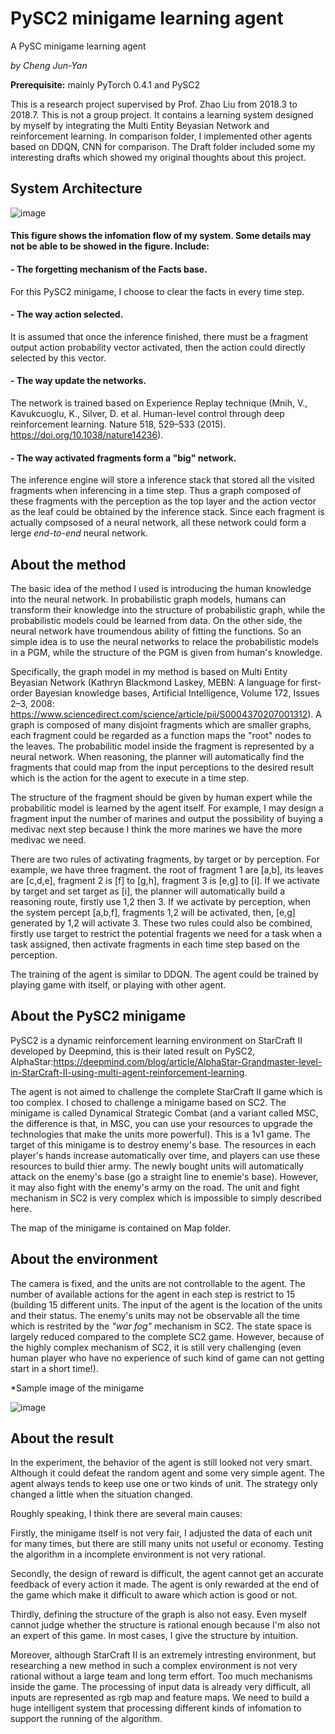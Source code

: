 # PySC2 minigame learning agent
A PySC minigame learning agent

*by Cheng Jun-Yan*

**Prerequisite:** mainly PyTorch 0.4.1 and PySC2

This is a research project supervised by Prof. Zhao Liu from 2018.3 to 2018.7. This is not a group project. It contains a learning system designed by myself by integrating the Multi Entity Beyasian Network and reinforcement learning. In comparison folder, I implemented other agents based on DDQN, CNN for comparison. The Draft folder included some my interesting drafts which showed my original thoughts about this project.

## System Architecture

![image](https://github.com/chengjunyan1/PySC2-minigame-learning-agent/raw/master/sd.png)

#### This figure shows the infomation flow of my system. Some details may not be able to be showed in the figure. Include:

#### - The forgetting mechanism of the Facts base. 
For this PySC2 minigame, I choose to clear the facts in every time step. 

#### - The way action selected. 
It is assumed that once the inference finished, there must be a fragment output action probability vector activated, then the action could directly selected by this vector.  

#### - The way update the networks. 
The network is trained based on Experience Replay technique (Mnih, V., Kavukcuoglu, K., Silver, D. et al. Human-level control through deep reinforcement learning. Nature 518, 529–533 (2015). https://doi.org/10.1038/nature14236).

#### - The way activated fragments form a "big" network. 
The inference engine will store a inference stack that stored all the visited fragments when inferencing in a time step. Thus a graph composed of these fragments with the perception as the top layer and the action vector as the leaf could be obtained by the inference stack. Since each fragment is actually compsosed of a neural network, all these network could form a lerge *end-to-end* neural network.   

## About the method

The basic idea of the method I used is introducing the human knowledge into the neural network. In probabilistic graph models, humans can transform their knowledge into the structure of probabilistic graph, while the probabilistic models could be learned from data. On the other side, the neural network have troumendous ability of fitting the functions. So an simple idea is to use the neural networks to relace the probabilistic models in a PGM, while the structure of the PGM is given from human's knowledge. 

Specifically, the graph model in my method is based on Multi Entity Beyasian Network (Kathryn Blackmond Laskey, MEBN: A language for first-order Bayesian knowledge bases, Artificial Intelligence, Volume 172, Issues 2–3, 2008: https://www.sciencedirect.com/science/article/pii/S0004370207001312). A graph is composed of many disjoint fragments which are smaller graphs, each fragment could be regarded as a function maps the "root" nodes to the leaves. The probabilitic model inside the fragment is represented by a neural network. When reasoning, the planner will automatically find the fragments that could map from the input perceptions to the desired result which is the action for the agent to execute in a time step. 

The structure of the fragment should be given by human expert while the probabilitic model is learned by the agent itself. For example, I may design a fragment input the number of marines and output the possibility of buying a medivac next step because I think the more marines we have the more medivac we need. 

There are two rules of activating fragments, by target or by perception. For example, we have three fragment. the root of fragment 1 are [a,b], its leaves are [c,d,e], fragment 2 is [f] to [g,h], fragment 3 is [e,g] to [i]. If we activate by target and set target as [i], the planner will automatically build a reasoning route, firstly use 1,2 then 3. If we activate by perception, when the system percept [a,b,f], fragments 1,2 will be activated, then, [e,g] generated by 1,2 will activate 3. These two rules could also be combined, firstly use target to restrict the potential fragents we need for a task when a task assigned, then activate fragments in each time step based on the perception.

The training of the agent is similar to DDQN. The agent could be trained by playing game with itself, or playing with other agent. 

## About the PySC2 minigame

PySC2 is a dynamic reinforcement learning environment on StarCraft II developed by Deepmind, this is their lated result on PySC2, AlphaStar:https://deepmind.com/blog/article/AlphaStar-Grandmaster-level-in-StarCraft-II-using-multi-agent-reinforcement-learning. 

The agent is not aimed to challenge the complete StarCraft II game which is too complex. I chosed to challenge a minigame based on SC2. The minigame is called Dynamical Strategic Combat (and a variant called MSC, the difference is that, in MSC, you can use your resources to upgrade the technologies that make the units more powerful). This is a 1v1 game. The target of this minigame is to destroy enemy's base. The resources in each player's hands increase automatically over time, and players can use these resources to build thier army. The newly bought units will automatically attack on the enemy's base (go a straight line to enemie's base). However, it may also fight with the enemy's army on the road. The unit and fight mechanism in SC2 is very complex which is impossible to simply described here.

The map of the minigame is contained on Map folder.

## About the environment

The camera is fixed, and the units are not controllable to the agent. The number of available actions for the agent in each step is restrict to 15 (building 15 different units. The input of the agent is the location of the units and their status. The enemy's units may not be observable all the time which is restrited by the *"war fog"* mechanism in SC2. The state space is largely reduced compared to the complete SC2 game. However, because of the highly complex mechanism of SC2, it is still very challenging (even human player who have no experience of such kind of game can not getting start in a short time!).

*Sample image of the minigame

![image](https://github.com/chengjunyan1/PySC2-minigame-learning-agent/raw/master/dsc.png)

## About the result

In the experiment, the behavior of the agent is still looked not very smart. Although it could defeat the random agent and some very simple agent. The agent always tends to keep use one or two kinds of unit. The strategy only changed a little when the situation changed.

Roughly speaking, I think there are several main causes:

Firstly, the minigame itself is not very fair, I adjusted the data of each unit for many times, but there are still many units not useful or economy. Testing the algorithm in a incomplete environment is not very rational. 

Secondly, the design of reward is difficult, the agent cannot get an accurate feedback of every action it made. The agent is only rewarded at the end of the game which make it difficult to aware which action is good or not. 

Thirdly, defining the structure of the graph is also not easy. Even myself cannot judge whether the structure is rational enough because I'm also not an expert of this game. In most cases, I give the structure by intuition. 

Moreover, although StarCraft II is an extremely intresting environment, but researching a new method in such a complex environment is not very rational without a large team and long term effort. Too much mechanisms inside the game. The processing of input data is already very difficult, all inputs are represented as rgb map and feature maps. We need to build a huge intelligent system that processing different kinds of infomation to support the running of the algorithm.
